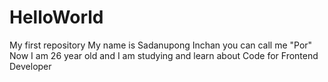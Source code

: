 # HelloWorld
My first repository
My name is Sadanupong Inchan you can call me "Por"
Now I am 26 year old and I am studying and learn about Code for Frontend Developer
